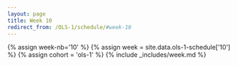 ```yaml
---
layout: page
title: Week 10
redirect_from: /OLS-1/schedule/#week-10
---
```

<!-- Any modification of the content should be done in the _data/ols-1-schedule.yaml file -->
{% assign week-nb='10' %}
{% assign week = site.data.ols-1-schedule['10'] %}
{% assign cohort = 'ols-1' %}
{% include _includes/week.md %}
